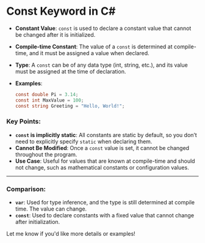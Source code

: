 # Const Keyword in C#

* **Constant Value**: `const` is used to declare a constant value that cannot be changed after it is initialized.
* **Compile-time Constant**: The value of a `const` is determined at compile-time, and it must be assigned a value when declared.
* **Type**: A `const` can be of any data type (int, string, etc.), and its value must be assigned at the time of declaration.
* **Examples**:

  ```c#
  const double Pi = 3.14;
  const int MaxValue = 100;
  const string Greeting = "Hello, World!";
  ```

### **Key Points**:

* **`const` is implicitly static**: All constants are static by default, so you don’t need to explicitly specify `static` when declaring them.
* **Cannot Be Modified**: Once a `const` value is set, it cannot be changed throughout the program.
* **Use Case**: Useful for values that are known at compile-time and should not change, such as mathematical constants or configuration values.

---

### **Comparison**:

* **`var`**: Used for type inference, and the type is still determined at compile time. The value can change.
* **`const`**: Used to declare constants with a fixed value that cannot change after initialization.

Let me know if you'd like more details or examples!
